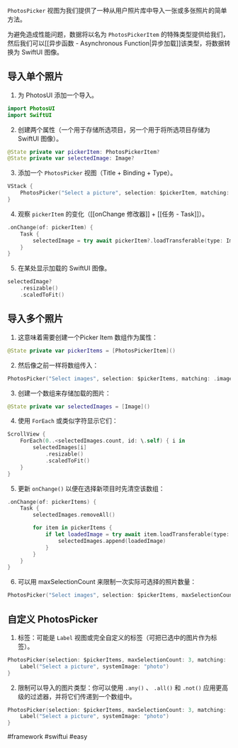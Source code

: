 `PhotosPicker` 视图为我们提供了一种从用户照片库中导入一张或多张照片的简单方法。

为避免造成性能问题，数据将以名为 `PhotosPickerItem` 的特殊类型提供给我们，然后我们可以[[异步函数 - Asynchronous Function|异步加载]]该类型，将数据转换为 SwiftUI 图像。

## 导入单个照片

1. 为 PhotosUI 添加一个导入。

```swift
import PhotosUI
import SwiftUI
```

2. 创建两个属性（一个用于存储所选项目，另一个用于将所选项目存储为 SwiftUI 图像）。

```swift
@State private var pickerItem: PhotosPickerItem?
@State private var selectedImage: Image?
```

3. 添加一个 `PhotosPicker` 视图（Title + Binding + Type）。

```swift
VStack {
    PhotosPicker("Select a picture", selection: $pickerItem, matching: .images)
}
```

4. 观察 `pickerItem` 的变化（[[onChange 修改器]] + [[任务 - Task]]）。

```swift
.onChange(of: pickerItem) {
    Task {
        selectedImage = try await pickerItem?.loadTransferable(type: Image.self)
    }
}
```

5. 在某处显示加载的 SwiftUI 图像。

```swift
selectedImage?
    .resizable()
    .scaledToFit()
```

## 导入多个照片

1. 这意味着需要创建一个Picker Item 数组作为属性：

```swift
@State private var pickerItems = [PhotosPickerItem]()
```

2. 然后像之前一样将数组传入：

```swift
PhotosPicker("Select images", selection: $pickerItems, matching: .images)
```

3. 创建一个数组来存储加载的图片：

```swift
@State private var selectedImages = [Image]()
```

4. 使用 `ForEach` 或类似字符显示它们：

```swift
ScrollView {
    ForEach(0..<selectedImages.count, id: \.self) { i in
        selectedImages[i]
            .resizable()
            .scaledToFit()
    }
}
```

5. 更新 `onChange()` 以便在选择新项目时先清空该数组：

```swift
.onChange(of: pickerItems) {
    Task {
        selectedImages.removeAll()

        for item in pickerItems {
            if let loadedImage = try await item.loadTransferable(type: Image.self) {
                selectedImages.append(loadedImage)
            }
        }
    }
}
```

6. 可以用 maxSelectionCount 来限制一次实际可选择的照片数量：

```swift
PhotosPicker("Select images", selection: $pickerItems, maxSelectionCount: 3, matching: .images)
```

## 自定义 PhotosPicker

1. 标签：可能是 `Label` 视图或完全自定义的标签（可把已选中的图片作为标签）。

```swift
PhotosPicker(selection: $pickerItems, maxSelectionCount: 3, matching: .images) {
    Label("Select a picture", systemImage: "photo")
}
```

2. 限制可以导入的图片类型：你可以使用 `.any()` 、 `.all()` 和 `.not()` 应用更高级的过滤器，并将它们传递到一个数组中。

```swift
PhotosPicker(selection: $pickerItems, maxSelectionCount: 3, matching: .any(of: [.images, .not(.screenshots)])) {
    Label("Select a picture", systemImage: "photo")
}
```

#framework #swiftui #easy 